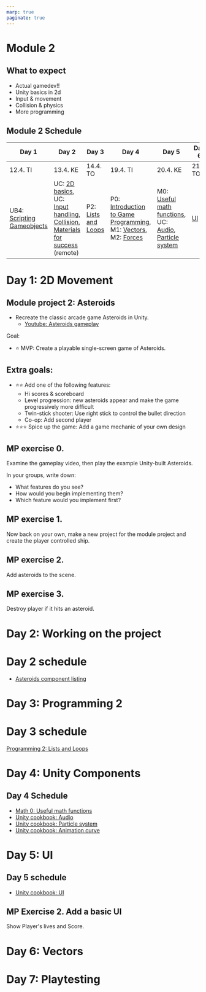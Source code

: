 ```yaml
---
marp: true
paginate: true
---
```

<!-- headingDivider: 3 -->
<!-- class: default -->
# Module 2

## What to expect

* Actual gamedev!!
* Unity basics in 2d
* Input & movement
* Collision & physics
* More programming

## Module 2 Schedule

| Day 1 | Day 2 | Day 3 | Day 4 | Day 5 | Day 6 | Day 7 | 
|-------|-------|-------|-------|-------|-------|-------|
| 12.4. TI	| 13.4. KE	| 14.4. TO	| 19.4. TI	| 20.4. KE	| 21.4. TO | 22.4. PE | 
| UB4: [Scripting Gameobjects](unity-basics/4-scripting-gameobjects.md) | UC: [2D basics](unity-cookbook/2d-basics.md), UC: [Input handling](unity-cookbook/input-handling.md), [Collision](unity-cookbook/collision.md), [Materials for success](https://www.businessoulu.com/en/events/game-team.html) (remote) | P2: [Lists and Loops](programming/2-lists-loops.md) | P0: [Introduction to Game Programming](programming/0-game-programming.md), M1: [Vectors](math/1-vectors.md), M2: [Forces](math/2-forces.md) | M0: [Useful math functions](math/0-mathf.md), UC: [Audio](unity-cookbook/audio.md), [Particle system](unity-cookbook/particle-system.md) | [UI](unity-cookbook/UI.md) | Playtesting, Wrap-up |

# Day 1: 2D Movement

## Module project 2: Asteroids
<!-- _backgroundColor: lightgreen -->
*  Recreate the classic arcade game Asteroids in Unity.
     * [Youtube: Asteroids gameplay](https://www.youtube.com/watch?v=WYSupJ5r2zo)

Goal:
* ⭐ MVP: Create a playable single-screen game of Asteroids.
## Extra goals:
<!-- _backgroundColor: lightgreen -->
* ⭐⭐ Add one of the following features:
  * Hi scores & scoreboard
  * Level progression: new asteroids appear and make the game progressively more difficult
  * Twin-stick shooter: Use right stick to control the bullet direction
  * Co-op: Add second player
* ⭐⭐⭐ Spice up the game: Add a game mechanic of your own design


## MP exercise 0.
<!-- _backgroundColor: lightgreen -->
Examine the gameplay video, then play the example Unity-built Asteroids.

In your groups, write down:
* What features do you see? 
* How would you begin implementing them?
* Which feature would you implement first?

## MP exercise 1.
<!-- _backgroundColor: lightgreen -->

Now back on your own, make a new project for the module project and create the player controlled ship.

## MP exercise 2.
<!-- _backgroundColor: lightgreen -->

Add asteroids to the scene.

## MP exercise 3.
<!-- _backgroundColor: lightgreen -->

Destroy player if it hits an asteroid.

# Day 2: Working on the project

# Day 2 schedule

* [Asteroids component listing](asteroids-components.md)

# Day 3: Programming 2

# Day 3 schedule

[Programming 2: Lists and Loops](programming/2-lists-loops.md)

# Day 4: Unity Components

## Day 4 Schedule

  * [Math 0: Useful math functions](math/0-mathf.md)
  * [Unity cookbook: Audio](unity-cookbook/audio.md)
  * [Unity cookbook: Particle system](unity-cookbook/particle-system.md)
  * [Unity cookbook: Animation curve](unity-cookbook/animation-curve.md)

# Day 5: UI

## Day 5 schedule

  * [Unity cookbook: UI](unity-cookbook/UI.md)

## MP Exercise 2. Add a basic UI

Show Player's lives and Score.

# Day 6: Vectors



# Day 7: Playtesting

